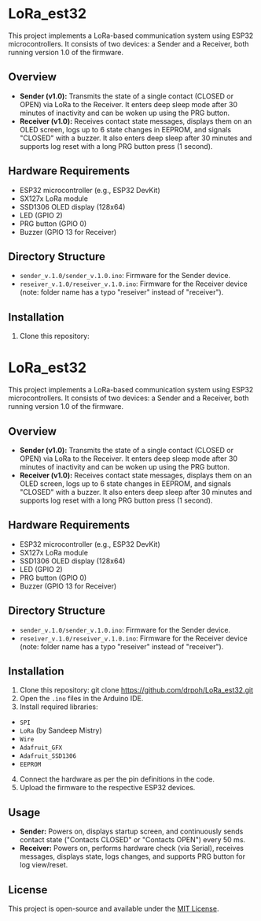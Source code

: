 
# LoRa_est32

This project implements a LoRa-based communication system using ESP32 microcontrollers. It consists of two devices: a Sender and a Receiver, both running version 1.0 of the firmware.

## Overview

- **Sender (v1.0):** Transmits the state of a single contact (CLOSED or OPEN) via LoRa to the Receiver. It enters deep sleep mode after 30 minutes of inactivity and can be woken up using the PRG button.
- **Receiver (v1.0):** Receives contact state messages, displays them on an OLED screen, logs up to 6 state changes in EEPROM, and signals "CLOSED" with a buzzer. It also enters deep sleep after 30 minutes and supports log reset with a long PRG button press (1 second).

## Hardware Requirements

- ESP32 microcontroller (e.g., ESP32 DevKit)
- SX127x LoRa module
- SSD1306 OLED display (128x64)
- LED (GPIO 2)
- PRG button (GPIO 0)
- Buzzer (GPIO 13 for Receiver)

## Directory Structure

- `sender_v.1.0/sender_v.1.0.ino`: Firmware for the Sender device.
- `reseiver_v.1.0/reseiver_v.1.0.ino`: Firmware for the Receiver device (note: folder name has a typo "reseiver" instead of "receiver").

## Installation

1. Clone this repository:
# LoRa_est32

This project implements a LoRa-based communication system using ESP32 microcontrollers. It consists of two devices: a Sender and a Receiver, both running version 1.0 of the firmware.

## Overview

- **Sender (v1.0):** Transmits the state of a single contact (CLOSED or OPEN) via LoRa to the Receiver. It enters deep sleep mode after 30 minutes of inactivity and can be woken up using the PRG button.
- **Receiver (v1.0):** Receives contact state messages, displays them on an OLED screen, logs up to 6 state changes in EEPROM, and signals "CLOSED" with a buzzer. It also enters deep sleep after 30 minutes and supports log reset with a long PRG button press (1 second).

## Hardware Requirements

- ESP32 microcontroller (e.g., ESP32 DevKit)
- SX127x LoRa module
- SSD1306 OLED display (128x64)
- LED (GPIO 2)
- PRG button (GPIO 0)
- Buzzer (GPIO 13 for Receiver)

## Directory Structure

- `sender_v.1.0/sender_v.1.0.ino`: Firmware for the Sender device.
- `reseiver_v.1.0/reseiver_v.1.0.ino`: Firmware for the Receiver device (note: folder name has a typo "reseiver" instead of "receiver").

## Installation

1. Clone this repository: git clone https://github.com/drpoh/LoRa_est32.git
2. Open the `.ino` files in the Arduino IDE.
3. Install required libraries:
- `SPI`
- `LoRa` (by Sandeep Mistry)
- `Wire`
- `Adafruit_GFX`
- `Adafruit_SSD1306`
- `EEPROM`
4. Connect the hardware as per the pin definitions in the code.
5. Upload the firmware to the respective ESP32 devices.

## Usage

- **Sender:** Powers on, displays startup screen, and continuously sends contact state ("Contacts CLOSED" or "Contacts OPEN") every 50 ms.
- **Receiver:** Powers on, performs hardware check (via Serial), receives messages, displays state, logs changes, and supports PRG button for log view/reset.

## License

This project is open-source and available under the [MIT License](LICENSE).
